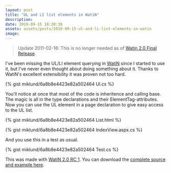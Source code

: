 ```yaml
---
layout: post
title: "UL and LI list elements in WatiN"
description:
date: 2010-09-15 18:20:38
assets: assets/posts/2010-09-15-ul-and-li-list-elements-in-watin
image: 
---
```


> Update 2011-02-16: This is no longer needed as of [Watin 2.0 Final Release](http://watin.org/documentation/release-2-0-50-11579/).

I've been missing the UL/LI element querying in [WatiN](http://watin.sourceforge.net/) since I started to use it, but I've never even thought about doing something about it. Thanks to WatiN's excellent extensibility it was proven not too hard.

{% gist miklund/6a8b8e4423e82a502464 Ul.cs %}

You'll notice at once that most of the code is inheritence and calling base. The magic is all in the type declarations and their ElementTag-attributes.  Now you can use the UL element in a page declaration to give easy access to the UL list.

{% gist miklund/6a8b8e4423e82a502464 List.html %}

{% gist miklund/6a8b8e4423e82a502464 IndexView.aspx.cs %}

And you use this in a test as usual.

{% gist miklund/6a8b8e4423e82a502464 Test.cs %}

This was made with [WatiN 2.0 RC 1](http://sourceforge.net/project/showfiles.php?group_id=167632). You can download the [complete source and example here](/assets/posts/2010-09-15-ul-and-li-list-elements-in-watin/LiteMedia.WatinExtension.zip).

